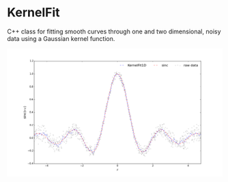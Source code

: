 # KernelFit
C++ class for fitting smooth curves through one and two dimensional, 
noisy data using a Gaussian kernel function.

![example](Figures/KernelFit1D.png "Results of KernelFit1D")
